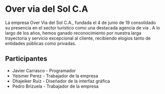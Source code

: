 # Over via del Sol C.A

La empresa Over Via del Sol C.A., fundada el 4 de junio de 19 consolidado su presencia en el sector turístico como una destacada agencia de via . A lo largo de los años, hemos ganado reconocimiento por nuestra larga trayectoria y servicio excepcional al cliente, recibiendo elogios tanto de entidades públicas como privadas.

## Participantes

- Javier Carrasco - Programador
- Yeismer Perez - Trabajador de la empresa
- Dhajeiker Ruiz - Diseñador de la interfaz gráfica
- Pedro Brizuela - Trabajador de la empresa
